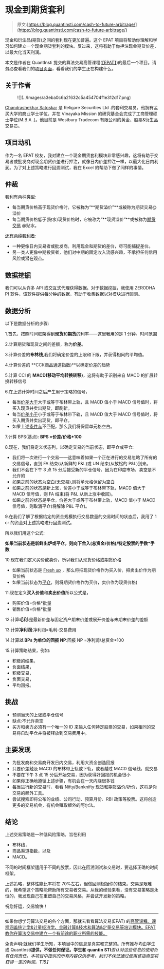 # 现金到期货套利

> 原文:[https://blog.quantinsti.com/cash-to-future-arbitrage/](https://blog.quantinsti.com/cash-to-future-arbitrage/)

现金和衍生品(期货)之间的套利现在更加普遍。这个 EPAT 项目将帮助你理解和学习如何建立一个现金期货套利的模块。反过来，这将有助于你押注现金期货价差，以最大化当天利润。

本文是作者在 QuantInsti 提交的算法交易高管课程([【EPAT】](https://www.quantinsti.com/epat))的最后一个项目。请务必查看我们的[项目页面](/tag/epat-trading-projects/)，看看我们的学生正在构建什么。

## **关于作者**

<figure class="kg-card kg-image-card">![](../Images/a3eba0c6a21632c5a454704f1e312d17.png)</figure>

[Chandrashekhar Satoskar](https://www.linkedin.com/in/chandrashekhar-satoskar-57a37285/) 是 Religare Securities Ltd .的套利交易员。他拥有孟买大学的商业学士学位，并在 Vinayaka Mission 的研究基金会完成了工商管理硕士学位(M.B.A .)。他目前是 Westbury Tradecom 有限公司的黄金、股票&衍生品交易员。

## **项目动机**

作为一名 EPAT 校友，我对建立一个现金期货套利模块非常感兴趣，这将有助于交易者或批发商对现金期货价差进行押注，就像日内价差押注一样，以最大化日内利润。为了对上述策略进行回溯测试，我在 Excel 的帮助下做了同样的事情。

## 仲裁

套利有两种类型:

*   每当期货价格高于现货价格时，它被称为“**期货溢价”**或被称为期货交易@溢价
*   每当期货价格低于(贴水)现货价格时，它被称为“**现货溢价”**或被称为[期货交易](https://quantra.quantinsti.com/course/futures-trading) @贴水。

<u>还有两种套利者</u>:

*   一种更像日内交易者或批发商，利用现金和期货的差价，尽可能捕捉差价。
*   另一类人更像中期投资者，他们对中期的固定收入流感兴趣，不承担任何信用风险或潜在观点。

## **数据挖掘**

我们可以从许多 API 或交互式代理获得数据。对于数据挖掘，我使用 ZERODHA PI 软件，该软件提供每分钟的数据，有助于收集数据以对模块进行回测。

## **数据分析**

以下是数据分析的步骤:

1.首先，按照时间框架得到**现货**和**期货**的利率——这里我用的是 1 分钟。时间范围

2.计算期货和现货之间的差额，称为**价差**。

3.计算价差的**布林线**,我们将确定价差的上限和下限，并获得相同的平均值。

4.计算价差的 **CCI(商品通道指数)**以确定价差的趋势

5.计算 CCI 的 **MACD(移动平均转换转移)**，这将有助于识别来自 MACD 的扩展转换转移信号

6.在上述计算时间之后产生用于策略的信号，

*   每当<u>价差大于</u>大于或等于布林带上轨，且 MACD 值小于 MACD 信号值时，将买入现货并卖出期货，即刷新。
*   每当<u>价差小于</u>小于或等于布林带下轨，且 MACD 值大于 MACD 信号值时，将买入期货并卖出现货，即平仓。
*   如果上述<u>条件与</u>不匹配，那么我们将保留单元格空白。

7.计算 BPS(基点): **BPS =价差/价格*100**

8.现在，我们将定义状态列，以确定交易的当前状态，即平仓或平仓:

*   我们将一次进行一个交易——这意味着如果一个正在进行的交易忽略了所有的交易信号，直到 FA 结束(从新鲜的 P&L)或 UN 结束(从放松的 P&L)到来。
*   我们不会在下午 3 点 15 分后接受新的平仓信号，因为在印度市场，卖空是不允许的
*   如果之前的状态为空白(无交易),则将单元格保留为空白
*   如果之前的状态是新上涨，价差小于或等于布林带下轨，MACD 值大于 MACD 信号值，则 FA 结束(将 P&L 从新上涨中收回)。
*   如果之前的状态是平仓，价差大于或等于布林带上轨，MACD 值小于 MACD 信号值，则取消平仓(将解除 P&L 平仓)。

9.在我们了解了根据给定的资金规模执行交易数量的交易时间的状态后，我用了 1 cr 的资金对上述策略进行回溯测试。

所以我们用这个公式:

**如果当前状态是新鲜出炉或平仓，则向下舍入(总资金/价格)/特定股票的手数*手数**

10.现在我们定义买价或卖价，所以我们从现货价格或期货价格

*   如果当前状态是 <u>Fresh up</u> ，那么将把现货价格作为买入价，把卖出价作为期货价格
*   如果当前状态为<u>平仓</u>，则将期货价格作为买价，卖价作为现货价格)

11.现在定义**买入价值**和**卖出价值**所以公式是，

*   购买价值=价格*批量
*   销售价值=价格*批量

12.计算**毛利**:是最新价差与固定资产期末价差或展开价差与未期末价差的差额

13.计算**净利润**:净利润=毛利-交易费用

14.计算**以 BPs 为单位的回报 NP**:回报 NP =净利润/总资金*100

15.计算策略结果，例如:

*   积极的结果，
*   负面结果，
*   积极交易，
*   负面交易，
*   平均回报。

## 挑战

*   预测当天的上涨或平仓信号
*   缺点:不允许卖空
*   买方和卖方必须有一个唯一的 ID 来输入任何特定股票的交易，如果相同的交易将自动平仓并将被释放到交易费用中。

## **主要发现**

*   为批发商和交易商开发日内交易，利用大资金创造回报
*   只要价差触及 MACD 的布林带上轨或下轨，或者越过 MACD 信号线，就交易
*   不要在下午 3 点 15 分后开始交易，因为获得好回报的机会很小
*   如果你正确地遵循上述步骤，有机会在一天内赚很多钱
*   每当进行新的交易时，看看 Nifty/Banknifty 现货和期货溢价/折价，这将是你交易的额外工具。
*   尝试搜索即将公布的业绩、公司行动、预算月份、RBI 政策等股票。这将创造更多的交易机会，有机会赚取额外的阿尔法。

## **结论**

上述交易策略是一种低风险策略，旨在利用

*   布林线，
*   商品渠道指数，以及
*   MACD。

不同的时间框架适用于不同的股票，因此在回溯测试和交易时，要选择正确的时间框架。

上述策略，整体性能比率将在 70%左右，但做回测根据你的结束。交易是艰难的，我希望这个策略能帮助所有交易者交易。从我的经验来看，没有交易策略是永恒的，我发现自己在重塑自己的交易风格，并尝试开发新的策略。

祝您好运，交易愉快！

* * *

如果你想学习算法交易的各个方面，那就去看看算法交易(EPAT) 的[高管课程。课程涵盖统计学&计量经济学、金融计算&技术和算法&定量交易等培训模块。EPAT 教你在算法交易中建立一个有前途的职业所需的技能。](https://www.quantinsti.com/epat/)

免责声明:就我们学生所知，本项目中的信息是真实和完整的。所有推荐均由学生或 QuantInsti**提供，不做任何保证。学生和 quantin STI***否认对这些信息的使用负有任何责任。本项目中提供的所有内容仅供参考，我们不保证通过使用该指南您将获得一定的利润。*T15】**